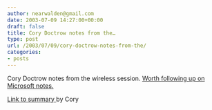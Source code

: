 ```yaml
---
author: nearwalden@gmail.com
date: 2003-07-09 14:27:00+00:00
draft: false
title: Cory Doctrow notes from the…
type: post
url: /2003/07/09/cory-doctrow-notes-from-the/
categories:
- posts
---
```


Cory Doctrow notes from the wireless session.  [ Worth following up on Microsoft notes.  ](//craphound.com/wirelesssupernova.txt')

[ Link to summary ](//boingboing.net/2003_07_01_archive.html#200443576') by Cory



